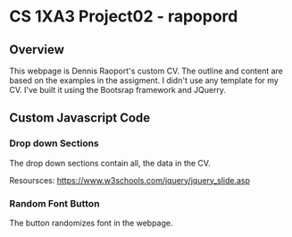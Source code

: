 #  CS 1XA3 Project02 - rapopord
## Overview
 This webpage is Dennis Raoport's custom CV. The outline and content are based on the examples in the assigment.
 I didn't use any template for my CV. I've built it using the Bootsrap framework and JQuerry. 
 
## Custom Javascript Code

### Drop down Sections

The drop down sections contain all, the data in the CV.

Resoursces:
https://www.w3schools.com/jquery/jquery_slide.asp

### Random Font Button

The button randomizes font in the webpage. 


 
